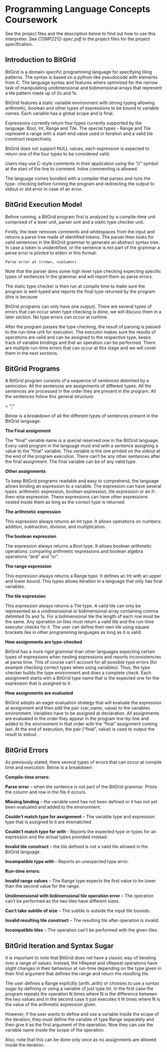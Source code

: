 # Programming Language Concepts Coursework

See the project files and the description below to find out how to use this interpreter. See *COMP2212-spec.pdf* in the project files for the project specification.

## Introduction to BitGrid

BitGrid is a domain-specific programming language for specifying tiling patterns.
The syntax is based on a python-like pseudocode with elements from C. The
language syntax and features where optimized for the narrow task of
manipulating unidimensional and bidimensional arrays that represent a tile
pattern made up of 0s and 1s.

BitGrid features a static variable environment with strong typing allowing
arithmetic, boolean and other types of expressions to be bound to variable
names. Each variable has a global scope and is final.

Expressions currently return four types currently supported by the language: Bool,
Int, Range and Tile. The special types - Range and Tile represent a range with a
start-end value used in iteration and a valid tile construct respectively.

BitGrid does not support NULL values, each expression is expected to return one
of the four types to be considered valid.

Users may use C-style comments in their application using the “//” symbol at the
start of the line to comment. Inline commenting is allowed.

The language comes bundled with a compiler that parses and runs the type-
checking before running the program and redirecting the output to stdout or std
error in case of an error.

## BitGrid Execution Model

Before running, a BitGrid program first is analyzed by a compile-time unit
comprised of a lexer unit, parser unit and a static type checker unit.

Firstly, the lexer removes comments and whitespaces from the input and returns
a parse tree made of identified tokens. The parser then looks for valid sentences
in the BitGrid grammar to generate an abstract syntax tree. In case a token is
unidentified, or the sentence is not part of the grammar a perse error is printed
to stderr in this format:

```
Parse error at (<row>, <column>)
```
Note that the parser does some high lever type checking expecting specific
types of sentences in the grammar and will report them as parse errors.

The static type checker is then run at compile time to make sure the program is
well-typed and reports the final type returned by the program (this is because


BitGrid programs can only have one output). There are several types of errors
that can occur when type checking is done, we will discuss them in a later
section. No type errors can occur at runtime.

After the program passes the type checking, the result of parsing is passed to
the run-time unit for execution. The executor makes sure the results of operations
are valid and can be assigned to the respective type, keeps track of variable
bindings and that an operation can be performed. There are multiple run-time
errors that can occur at this stage and we will cover them in the next sections.

## BitGrid Programs

A BitGrid program consists of a sequence of sentences delimited by a
semicolon. All the sentences are assignments of different types. All the
sentences are processed in the order they are present in the program. All the
sentences follow this general structure:

<Type> <variableName> = <sequence of operations returning the Type> “;”

Below is a breakdown of all the different types of sentences present in the
BitGrid language:

**The Final assignment**

The “final” variable name is a special reserved one in the BitGrid language.
Every valid program in the language must end with a sentence assigning a
value to the “final” variable. This variable is the one printed on the stdout at the
end of the program execution. There can’t be any other sentences after the
final assignment. The final variable can be of any valid type.

**Other assignments**

To keep BitGrid programs readable and easy to comprehend, the language
allows binding an expression to a variable. The expression can have several
types: arithmetic expression, boolean expression, tile expression or an if-then-else
expression. These expressions can have other expressions nested inside them as
long as the correct type is returned.

**The arithmetic expression**

This expression always returns an Int type. It allows operations on numbers:
addition, subtraction, division, and multiplication.

**The boolean expression**

The expression always returns a Bool type. It allows boolean arithmetic
operations: comparing arithmetic expressions and boolean algebra operations
“and” and “or”.

**The range expression**

This expression always returns a Range type. It defines an Int with an upper and
lower bound. This types allows iteration in a language that only has final
variables.


**The tile expression**

This expression always returns a Tile type. A valid tile can only be represented as
a unidimensional or bidimensional array containing comma delimited 0s and 1s.
For a bidimensional tile the length of each row must be the same. Any operation
on tiles must return a valid tile and the run-time executor checks for it. The user
can define their own tile using square brackets like in other programming
languages as long as it is valid.

**How assignments are type-checked**

BitGrid has a more rigid grammar than other languages expecting certain types
of expressions when nesting expressions and reports inconsistencies at parse
time. This of course can’t account for all possible type errors (for example
checking correct types when using variables). Thus, the type checker builds the
type environment and does a complete check. Each assignment starts with a
BitGrid type name that is the expected one for the expression that is assigned to
it.

**How assignments are evaluated**

BitGrid adopts an eager evaluation strategy that will evaluate the expression at
assignment and then add the pair (var_name, value) to the variables
environment. Variables have to be assigned at declaration. All assignments are
evaluated in the order they appear in the program line-by-line and added to
the environment in that order with the “final” assignment coming last. At the end
of execution, the pair (“final”, value) is used to output the result to stdout.

## BitGrid Errors

As previously stated, there several types of errors that can occur at compile time
and execution. Below is a breakdown:

**Compile-time errors:**

**Parse error** – when the sentence is not part of the BitGrid grammar. Prints the
column and row in the file it occurs.

**Missing binding** – the variable used has not been defined or it has not yet been
evaluated and added to the environment.

**Couldn’t match type for assignment** – The variable type and expression type
that is assigned to it are mismatched.


**Couldn’t match type <Type> for <Operation> with <Type>** - Reports the
expected type or types for an expression and the actual types provided
instead.

**Invalid tile construct** – the tile defined is not a valid tile allowed in the BitGrid
language.

**Incompatible type with <Type>** - Reports an unexpected type error.

**Run-time errors:**

**Invalid range values** – The Range type expects the first value to be lower than
the second value for the range.

**Unidimensional with bidimensional tile operation error** – The operation can’t be
performed as the two tiles have different sizes.

**Can’t take subtile of size** – The subtile is outside the input tile bounds.

**Invalid resulting tile construct** – The resulting tile after operation is invalid.

**Incompatible <Operation> tiles** – The operation can’t be performed with the
given tiles.

## BitGrid Iteration and Syntax Sugar

It is important to note that BitGrid does not have a classic way of iterating over a
range of values. Instead, the hRepeat and vRepeat operations have slight
changes in their behaviour at run-time depending on the type given in their first
argument that defines the range and return the resulting tile.

The user defines a Range explicitly (arith..arith) or chooses to use a syntax sugar
by defining or using a variable of just type Int. In the first case the program
repeats the operation N times where N is the difference between the two values
and in the second case it just executes it N times where N is the value of the
arithmetic expression given.

However, if the user wants to define and use a variable inside the scope of the
iteration, they must define the variable of type Range separately and then give
it as the first argument of the operation. Now they can use the variable name
inside the scope of the operation.

Also, note that this can be done only once as no assignments are allowed inside
the iteration.
